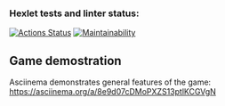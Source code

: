 ### Hexlet tests and linter status:
[![Actions Status](https://github.com/SomeC0de/java-project-61/workflows/hexlet-check/badge.svg)](https://github.com/SomeC0de/java-project-61/actions)
[![Maintainability](https://api.codeclimate.com/v1/badges/bc953fb0ab378995dab3/maintainability)](https://codeclimate.com/github/SomeC0de/java-project-61)
## Game demostration
Asciinema demonstrates general features of the game: https://asciinema.org/a/8e9d07cDMoPXZS13ptlKCGVgN
